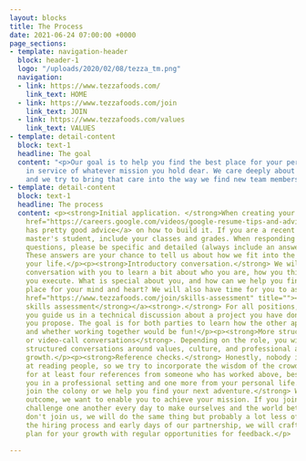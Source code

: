 ```yaml
---
layout: blocks
title: The Process
date: 2021-06-24 07:00:00 +0000
page_sections:
- template: navigation-header
  block: header-1
  logo: "/uploads/2020/02/08/tezza_tm.png"
  navigation:
  - link: https://www.tezzafoods.com/
    link_text: HOME
  - link: https://www.tezzafoods.com/join
    link_text: JOIN
  - link: https://www.tezzafoods.com/values
    link_text: VALUES
- template: detail-content
  block: text-1
  headline: The goal
  content: "<p>Our goal is to help you find the best place for your personal growth,
    in service of whatever mission you hold dear. We care deeply about our relationships,
    and we try to bring that care into the way we find new team members.</p>"
- template: detail-content
  block: text-1
  headline: The process
  content: <p><strong>Initial application. </strong>When creating your resume, <a
    href="https://careers.google.com/videos/google-resume-tips-and-advice/" title="">Google
    has pretty good advice</a> on how to build it. If you are a recent college or
    master's student, include your classes and grades. When responding to our written
    questions, please be specific and detailed (always include an answer to "why?").
    These answers are your chance to tell us about how we fit into the journey of
    your life.</p><p><strong>Introductory conversation.</strong> We will have an unstructured
    conversation with you to learn a bit about who you are, how you think, and how
    you execute. What is special about you, and how can we help you find the best
    place for your mind and heart? We will also have time for you to ask us questions.</p><p><a
    href="https://www.tezzafoods.com/join/skills-assessment" title=""><strong>Practical
    skills assessment</strong></a><strong>.</strong> For all positions, we will ask
    you guide us in a technical discussion about a project you have done or one that
    you propose. The goal is for both parties to learn how the other approaches problems
    and whether working together would be fun!</p><p><strong>More structured in-person
    or video-call conversations</strong>. Depending on the role, you will have more
    structured conversations around values, culture, and professional and personal
    growth.</p><p><strong>Reference checks.</strong> Honestly, nobody is really good
    at reading people, so we try to incorporate the wisdom of the crowd. We will ask
    for at least four references from someone who has worked above, beside, and below
    you in a professional setting and one more from your personal life.</p><p><strong>You
    join the colony or we help you find your next adventure.</strong> Whatever the
    outcome, we want to enable you to achieve your mission. If you join us, we will
    challenge one another every day to make ourselves and the world better. If you
    don't join us, we will do the same thing but probably a lot less often. Throughout
    the hiring process and early days of our partnership, we will craft a structured
    plan for your growth with regular opportunities for feedback.</p>

---
```

